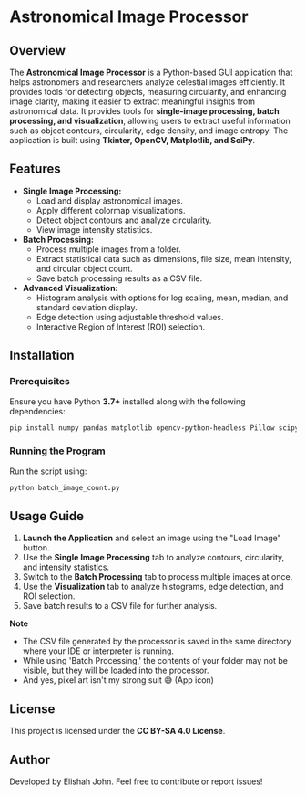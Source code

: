 # Astronomical Image Processor

## Overview

The **Astronomical Image Processor** is a Python-based GUI application that helps astronomers and researchers analyze celestial images efficiently. It provides tools for detecting objects, measuring circularity, and enhancing image clarity, making it easier to extract meaningful insights from astronomical data. It provides tools for **single-image processing, batch processing, and visualization**, allowing users to extract useful information such as object contours, circularity, edge density, and image entropy. The application is built using **Tkinter, OpenCV, Matplotlib, and SciPy**.

## Features

- **Single Image Processing:**
  - Load and display astronomical images.
  - Apply different colormap visualizations.
  - Detect object contours and analyze circularity.
  - View image intensity statistics.
- **Batch Processing:**
  - Process multiple images from a folder.
  - Extract statistical data such as dimensions, file size, mean intensity, and circular object count.
  - Save batch processing results as a CSV file.
- **Advanced Visualization:**
  - Histogram analysis with options for log scaling, mean, median, and standard deviation display.
  - Edge detection using adjustable threshold values.
  - Interactive Region of Interest (ROI) selection.

## Installation

### Prerequisites

Ensure you have Python **3.7+** installed along with the following dependencies:

```bash
pip install numpy pandas matplotlib opencv-python-headless Pillow scipy
```

### Running the Program

Run the script using:

```bash
python batch_image_count.py
```

## Usage Guide

1. **Launch the Application** and select an image using the "Load Image" button.
2. Use the **Single Image Processing** tab to analyze contours, circularity, and intensity statistics.
3. Switch to the **Batch Processing** tab to process multiple images at once.
4. Use the **Visualization** tab to analyze histograms, edge detection, and ROI selection.
5. Save batch results to a CSV file for further analysis.

**Note**
   - The CSV file generated by the processor is saved in the same directory where your IDE or interpreter is running.
   - While using 'Batch Processing,' the contents of your folder may not be visible, but they will be loaded into the processor.
   - And yes, pixel art isn't my strong suit 😅 (App icon)

## License

This project is licensed under the **CC BY-SA 4.0 License**.

## Author

Developed by Elishah John. Feel free to contribute or report issues!


